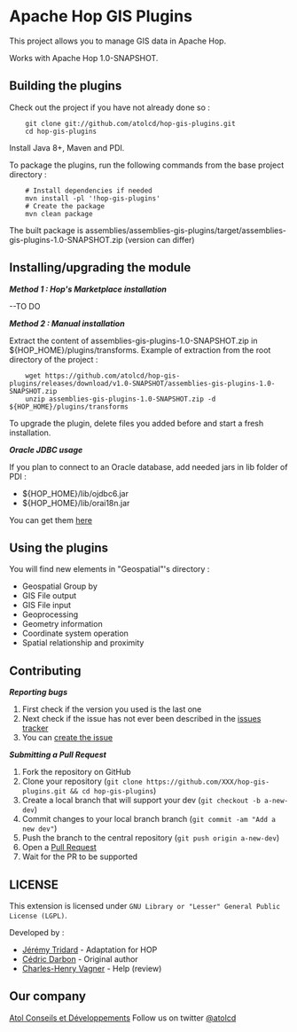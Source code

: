 Apache Hop GIS Plugins
================================

This project allows you to manage GIS data in Apache Hop.

Works with Apache Hop 1.0-SNAPSHOT.


Building the plugins
-------------------
Check out the project if you have not already done so :

        git clone git://github.com/atolcd/hop-gis-plugins.git
        cd hop-gis-plugins

Install Java 8+, Maven and PDI.

To package the plugins, run the following commands from the base project directory :

        # Install dependencies if needed
        mvn install -pl '!hop-gis-plugins'
        # Create the package
        mvn clean package


The built package is assemblies/assemblies-gis-plugins/target/assemblies-gis-plugins-1.0-SNAPSHOT.zip (version can differ)



Installing/upgrading the module
---------------------

***Method 1 : Hop's Marketplace installation***

--TO DO


***Method 2 : Manual installation***

Extract the content of assemblies-gis-plugins-1.0-SNAPSHOT.zip in ${HOP_HOME}/plugins/transforms.
Example of extraction from the root directory of the project :

        wget https://github.com/atolcd/hop-gis-plugins/releases/download/v1.0-SNAPSHOT/assemblies-gis-plugins-1.0-SNAPSHOT.zip
        unzip assemblies-gis-plugins-1.0-SNAPSHOT.zip -d ${HOP_HOME}/plugins/transforms

To upgrade the plugin, delete files you added before and start a fresh installation.


***Oracle JDBC usage***

If you plan to connect to an Oracle database, add needed jars in lib folder of PDI :

 - ${HOP_HOME}/lib/ojdbc6.jar
 - ${HOP_HOME}/lib/orai18n.jar

You can get them [here](http://www.oracle.com/technetwork/apps-tech/jdbc-112010-090769.html)


Using the plugins
---------------------
You will find new elements in "Geospatial"'s directory :

 - Geospatial Group by
 - GIS File output
 - GIS File input
 - Geoprocessing
 - Geometry information
 - Coordinate system operation
 - Spatial relationship and proximity


Contributing
---------------------
***Reporting bugs***

1. First check if the version you used is the last one
2. Next check if the issue has not ever been described in the [issues tracker](https://github.com/atolcd/hop-gis-plugins/issues)
3. You can [create the issue](https://github.com/atolcd/hop-gis-plugins/issues/new)

***Submitting a Pull Request***

1. Fork the repository on GitHub
2. Clone your repository (`git clone https://github.com/XXX/hop-gis-plugins.git && cd hop-gis-plugins`)
3. Create a local branch that will support your dev (`git checkout -b a-new-dev`)
4. Commit changes to your local branch branch (`git commit -am "Add a new dev"`)
5. Push the branch to the central repository (`git push origin a-new-dev`)
6. Open a [Pull Request](https://github.com/atolcd/hop-gis-plugins/pulls)
7. Wait for the PR to be supported


LICENSE
---------------------
This extension is licensed under `GNU Library or "Lesser" General Public License (LGPL)`.

Developed by :
* [Jérémy Tridard](https://fr.linkedin.com/in/jeremwy) - Adaptation for HOP
* [Cédric Darbon](https://twitter.com/cedricdarbon) - Original author
* [Charles-Henry Vagner](https://github.com/cvagner) - Help (review)


Our company
---------------------
[Atol Conseils et Développements](http://www.atolcd.com)
Follow us on twitter [@atolcd](https://twitter.com/atolcd)
